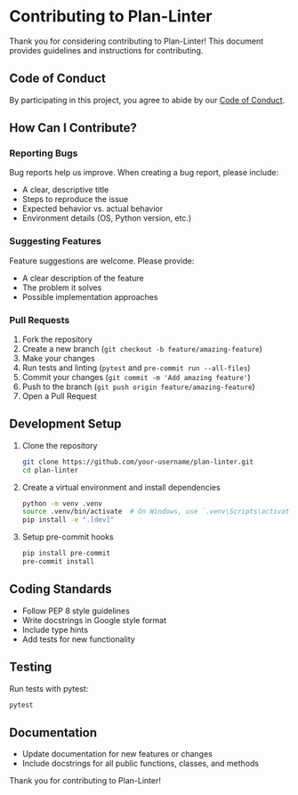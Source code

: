 # Contributing to Plan-Linter

Thank you for considering contributing to Plan-Linter! This document provides guidelines and instructions for contributing.

## Code of Conduct

By participating in this project, you agree to abide by our [Code of Conduct](CODE_OF_CONDUCT.md).

## How Can I Contribute?

### Reporting Bugs

Bug reports help us improve. When creating a bug report, please include:

- A clear, descriptive title
- Steps to reproduce the issue
- Expected behavior vs. actual behavior
- Environment details (OS, Python version, etc.)

### Suggesting Features

Feature suggestions are welcome. Please provide:

- A clear description of the feature
- The problem it solves
- Possible implementation approaches

### Pull Requests

1. Fork the repository
2. Create a new branch (`git checkout -b feature/amazing-feature`)
3. Make your changes
4. Run tests and linting (`pytest` and `pre-commit run --all-files`)
5. Commit your changes (`git commit -m 'Add amazing feature'`)
6. Push to the branch (`git push origin feature/amazing-feature`)
7. Open a Pull Request

## Development Setup

1. Clone the repository
   ```bash
   git clone https://github.com/your-username/plan-linter.git
   cd plan-linter
   ```

2. Create a virtual environment and install dependencies
   ```bash
   python -m venv .venv
   source .venv/bin/activate  # On Windows, use `.venv\Scripts\activate`
   pip install -e ".[dev]"
   ```

3. Setup pre-commit hooks
   ```bash
   pip install pre-commit
   pre-commit install
   ```

## Coding Standards

- Follow PEP 8 style guidelines
- Write docstrings in Google style format
- Include type hints
- Add tests for new functionality

## Testing

Run tests with pytest:

```bash
pytest
```

## Documentation

- Update documentation for new features or changes
- Include docstrings for all public functions, classes, and methods

Thank you for contributing to Plan-Linter!
